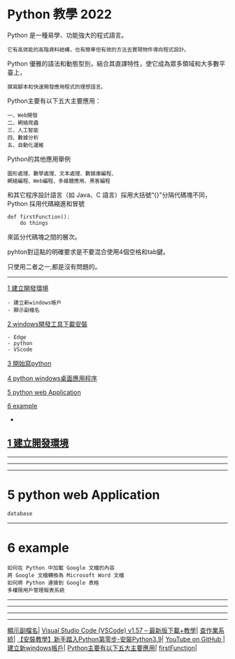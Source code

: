 # Python 教學 2022

Python 是一種易學、功能強大的程式語言。
    
    它有高效能的高階資料結構，也有簡單但有效的方法去實現物件導向程式設計。
  
Python 優雅的語法和動態型別，結合其直譯特性，使它成為眾多領域和大多數平臺上，
    
    撰寫腳本和快速開發應用程式的理想語言。
        
Python主要有以下五大主要應用：

    一、Web開發
    二、網絡爬蟲
    三、人工智能
    四、數據分析
    五、自動化運維
        
Python的其他應用舉例

    圖形處理、數學處理、文本處理、數據庫編程、
    網絡編程、Web編程、多媒體應用、黑客編程



和其它程序設計語言（如 Java、C 語言）採用大括號“{}”分隔代碼塊不同，Python 採用代碼縮進和冒號

    def firstFunction():
        do things
        
來區分代碼塊之間的層次。

pyhton對這點的明確要求是不要混合使用4個空格和tab鍵。

只使用二者之一,都是沒有問題的。

---

[1 建立開發環境](./1%20建立開發環境.md) 

    - 建立新windows帳戶
    - 顯示副檔名

[2 windows開發工具下載安裝](./2%20windows開發工具下載安裝.md)

    - Edge
    - python
    - VScode

[3 開始寫python](./3%20開始寫python.md)

[4 python windows桌面應用程序](./4%20python%20windows桌面應用程序.md)

[5 python web Application](#5-python-web-Application)

[6 example](#6-example)


-

[1 建立開發環境](./1%20建立開發環境.md) 
---

---

---
---

# 5 python web Application
    database

---

# 6 example
    如何在 Python 中加載 Google 文檔的內容
    將 Google 文檔轉換為 Microsoft Word 文檔
    如何將 Python 連接到 Google 表格
    多權限用戶管理報表系統



---
---
---
---
   
   
[顯示副檔名](https://blog.gtwang.org/windows/windows-10-show-filename-extension-tutorial/)|
[Visual Studio Code (VSCode) v1.57 – 最新版下載+教學](https://sumofents.net/visual-studio-code/)|
[查作業系統](https://iqmore.tw/check-windows-10-version-number)|
[【安裝教學】新手踏入Python第零步-安裝Python3.9](https://www.codingspace.school/blog/2021-04-07)|
[YouTube on GitHub ](https://stackoverflow.com/a/16079387/8008799)|
[建立新windows帳戶](https://support.microsoft.com/zh-hk/windows/%E5%9C%A8-windows-%E4%B8%AD%E5%BB%BA%E7%AB%8B%E6%9C%AC%E6%A9%9F%E4%BD%BF%E7%94%A8%E8%80%85%E5%B8%B3%E6%88%B6%E6%88%96%E7%B3%BB%E7%B5%B1%E7%AE%A1%E7%90%86%E5%93%A1%E5%B8%B3%E6%88%B6-20de74e0-ac7f-3502-a866-32915af2a34d)|
[Python主要有以下五大主要應用](https://www.gushiciku.cn/pl/2y7A/zh-hk)|
[firstFunction](https://t.codebug.vip/questions-2459684.htm)|
